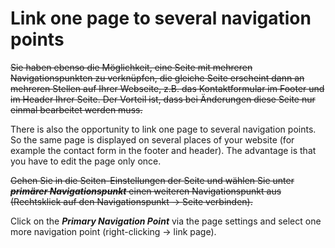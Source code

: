 # Link one page to several navigation points

~~Sie haben ebenso die Möglichkeit, eine Seite mit mehreren Navigationspunkten zu verknüpfen, die gleiche Seite erscheint dann an mehreren Stellen auf Ihrer Webseite, z.B. das Kontaktformular im Footer und im Header Ihrer Seite. Der Vorteil ist, dass bei Änderungen diese Seite nur einmal bearbeitet werden muss.~~

There is also the opportunity to link one page to several navigation points. So the same page is displayed on several places of your website (for example the contact form in the footer and header). The advantage is that you have to edit the page only once.

~~Gehen Sie in die Seiten-Einstellungen der Seite und wählen Sie unter ***primärer Navigationspunkt*** einen weiteren Navigationspunkt aus (Rechtsklick auf den Navigationspunkt → Seite verbinden).~~

Click on the ***Primary Navigation Point*** via the page settings and select one more navigation point (right-clicking -> link page).